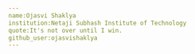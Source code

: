 ```yaml
---
name:Ojasvi Shaklya
institution:Netaji Subhash Institute of Technology
quote:It's not over until I win.
github_user:ojasvishaklya
---
```


